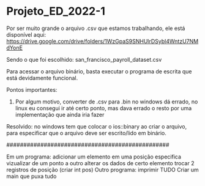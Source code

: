 # Projeto_ED_2022-1

Por ser muito grande o arquivo .csv que estamos trabalhando, ele está disponível aqui: https://drive.google.com/drive/folders/1WzGpaS9SNHUlrDSybl4WntzU7NMdYonE

Sendo o que foi escolhido: san_francisco_payroll_dataset.csv

Para acessar o arquivo binário, basta executar o programa de escrita que está devidamente funcional.

Pontos importantes:

1) Por algum motivo, converter de .csv para .bin no windows dá errado, 
no linux eu consegui ir até certo ponto, mas dava errado o resto por uma implementação que ainda iria fazer

Resolvido: no windows tem que colocar o ios::binary ao criar o arquivo, para especificar que o arquivo deve ser escrito/lido em binário.

################################################

Em um programa:
	adicionar um elemento em uma posição especifica
	vizualizar de um ponto a outro
	alterar os dados de certo elemento
	trocar 2 registros de posição (criar int pos)
Outro programa:
	imprimir TUDO
Criar um main que puxa tudo
